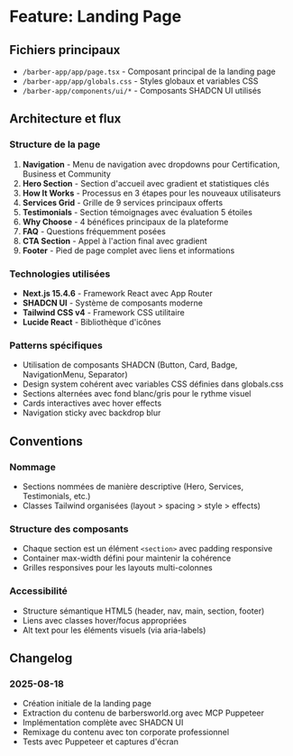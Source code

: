 # Feature: Landing Page

## Fichiers principaux

- `/barber-app/app/page.tsx` - Composant principal de la landing page
- `/barber-app/app/globals.css` - Styles globaux et variables CSS
- `/barber-app/components/ui/*` - Composants SHADCN UI utilisés

## Architecture et flux

### Structure de la page
1. **Navigation** - Menu de navigation avec dropdowns pour Certification, Business et Community
2. **Hero Section** - Section d'accueil avec gradient et statistiques clés
3. **How It Works** - Processus en 3 étapes pour les nouveaux utilisateurs
4. **Services Grid** - Grille de 9 services principaux offerts
5. **Testimonials** - Section témoignages avec évaluation 5 étoiles
6. **Why Choose** - 4 bénéfices principaux de la plateforme
7. **FAQ** - Questions fréquemment posées
8. **CTA Section** - Appel à l'action final avec gradient
9. **Footer** - Pied de page complet avec liens et informations

### Technologies utilisées
- **Next.js 15.4.6** - Framework React avec App Router
- **SHADCN UI** - Système de composants moderne
- **Tailwind CSS v4** - Framework CSS utilitaire
- **Lucide React** - Bibliothèque d'icônes

### Patterns spécifiques
- Utilisation de composants SHADCN (Button, Card, Badge, NavigationMenu, Separator)
- Design system cohérent avec variables CSS définies dans globals.css
- Sections alternées avec fond blanc/gris pour le rythme visuel
- Cards interactives avec hover effects
- Navigation sticky avec backdrop blur

## Conventions

### Nommage
- Sections nommées de manière descriptive (Hero, Services, Testimonials, etc.)
- Classes Tailwind organisées (layout > spacing > style > effects)

### Structure des composants
- Chaque section est un élément `<section>` avec padding responsive
- Container max-width défini pour maintenir la cohérence
- Grilles responsives pour les layouts multi-colonnes

### Accessibilité
- Structure sémantique HTML5 (header, nav, main, section, footer)
- Liens avec classes hover/focus appropriées
- Alt text pour les éléments visuels (via aria-labels)

## Changelog

### 2025-08-18
- Création initiale de la landing page
- Extraction du contenu de barbersworld.org avec MCP Puppeteer
- Implémentation complète avec SHADCN UI
- Remixage du contenu avec ton corporate professionnel
- Tests avec Puppeteer et captures d'écran